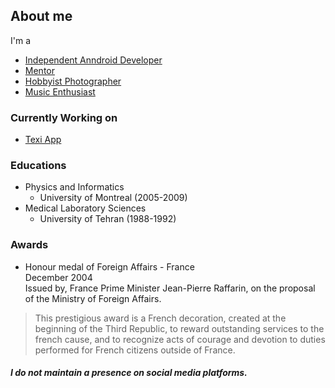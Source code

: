 ## About me
I'm a
- [Independent Anndroid Developer](https://texi.app/)
- [Mentor](https://www.cafeplanck.com/)
- [Hobbyist Photographer](https://diansoha.com)
- [Music Enthusiast](https://sites.google.com/view/liberomusics)

### Currently Working on 
- [Texi App](https://play.google.com/store/apps/details?id=app.texi.texi)

### Educations 
- Physics and Informatics
  - University of Montreal (2005-2009)
- Medical Laboratory Sciences 
  - University of Tehran (1988-1992)


### Awards
- Honour medal of Foreign Affairs - France    
December 2004   
Issued by, France Prime Minister Jean-Pierre Raffarin, on the proposal of the Ministry of Foreign Affairs.   
> This prestigious award is a French decoration, created at the beginning of the Third Republic, to reward outstanding services to the french cause, and to recognize acts of courage and devotion to duties performed for French citizens outside of France.

##### I do not maintain a presence on social media platforms.

